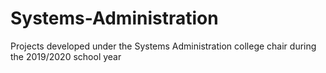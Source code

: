 # Systems-Administration
Projects developed under the Systems Administration college chair during the 2019/2020 school year
